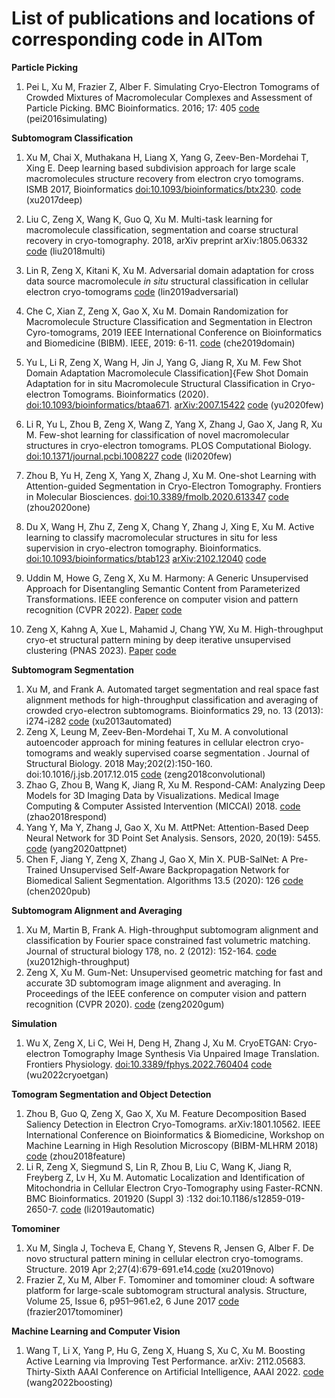 # List of publications and locations of corresponding code in AITom

**Particle Picking**

1. Pei L, Xu M, Frazier Z, Alber F. Simulating Cryo-Electron Tomograms of Crowded Mixtures of Macromolecular Complexes and Assessment of Particle Picking. BMC Bioinformatics. 2016; 17: 405 [code](https://github.com/xulabs/aitom/tree/master/aitom/simulation/tomogram/single_bounding_sphere) (pei2016simulating)

**Subtomogram Classification**

1. Xu M, Chai X, Muthakana H, Liang X, Yang G, Zeev-Ben-Mordehai T, Xing E. Deep learning based subdivision approach for large scale macromolecules structure recovery from electron cryo tomograms.  ISMB 2017, Bioinformatics [doi:10.1093/bioinformatics/btx230](http://dx.doi.org/10.1093/bioinformatics/btx230). [code](https://github.com/xulabs/aitom/blob/master/aitom/classify/deep/supervised/cnn/subdivide.py) (xu2017deep)
2. Liu C, Zeng X, Wang K, Guo Q, Xu M. Multi-task learning for macromolecule classification, segmentation and coarse structural recovery in cryo-tomography. 2018, arXiv preprint arXiv:1805.06332 [code](https://github.com/xulabs/aitom/tree/master/aitom/classify/deep/supervised/cnn/mult_task) (liu2018multi)
3. Lin R, Zeng X, Kitani K, Xu M. Adversarial domain adaptation for cross data source macromolecule *in situ* structural classification in cellular electron cryo-tomograms [code](https://github.com/xulabs/aitom/tree/master/aitom/classify/deep/supervised/cnn/domain_adaptation_adversarial) (lin2019adversarial)
4. Che C, Xian Z, Zeng X, Gao X, Xu M. Domain Randomization for Macromolecule Structure Classification and Segmentation in Electron Cyro-tomograms, 2019 IEEE International Conference on Bioinformatics and Biomedicine (BIBM). IEEE, 2019: 6-11. [code](https://github.com/xulabs/aitom/tree/master/aitom/classify/deep/supervised/cnn/domain_randomization) (che2019domain)
5. Yu L, Li R, Zeng X, Wang H, Jin J, Yang G, Jiang R, Xu M. Few Shot Domain Adaptation Macromolecule Classification]{Few Shot Domain Adaptation for in situ Macromolecule Structural Classification in Cryo-electron Tomograms. Bioinformatics (2020). [doi:10.1093/bioinformatics/btaa671](https://doi.org/10.1093/bioinformatics/btaa671). [arXiv:2007.15422](https://arxiv.org/abs/2007.15422) [code](https://github.com/xulabs/aitom/tree/master/aitom/classify/deep/supervised/cnn/few_shot/domain_adaptation) (yu2020few)
6. Li R, Yu L, Zhou B, Zeng X, Wang Z, Yang X, Zhang J, Gao X, Jang R, Xu M. Few-shot learning for classification of novel macromolecular structures in cryo-electron tomograms. PLOS Computational Biology. [doi:10.1371/journal.pcbi.1008227](https://doi.org/10.1371/journal.pcbi.1008227) [code](https://github.com/xulabs/aitom/tree/master/aitom/classify/deep/supervised/cnn/few_shot/protonet) (li2020few)
7. Zhou B, Yu H, Zeng X, Yang X, Zhang J, Xu M. One-shot Learning with Attention-guided Segmentation in Cryo-Electron Tomography. Frontiers in Molecular Biosciences. [doi:10.3389/fmolb.2020.613347](https://doi.org/10.3389/fmolb.2020.613347) [code](https://github.com/xulabs/aitom/tree/master/aitom/classify/deep/supervised/cnn/one_shot) (zhou2020one)
8. Du X, Wang H, Zhu Z, Zeng X, Chang Y, Zhang J, Xing E, Xu M. Active learning to classify macromolecular structures in situ for less supervision in cryo-electron tomography. Bioinformatics. [doi:10.1093/bioinformatics/btab123](https://doi.org/10.1093/bioinformatics/btab123) [arXiv:2102.12040](https://arxiv.org/abs/2102.12040) [code](https://github.com/xulabs/aitom/tree/master/aitom/classify/deep/supervised/cnn/active/hal) 
9. Uddin M, Howe G, Zeng X, Xu M. Harmony: A Generic Unsupervised Approach for Disentangling Semantic Content from Parameterized Transformations. IEEE conference on computer vision and pattern recognition (CVPR 2022). [Paper](https://openaccess.thecvf.com/content/CVPR2022/papers/Uddin_Harmony_A_Generic_Unsupervised_Approach_for_Disentangling_Semantic_Content_From_CVPR_2022_paper.pdf) [code](https://github.com/xulabs/aitom/tree/master/aitom/classify/deep/unsupervised/disentangled_representation/harmony) 

10. Zeng X, Kahng A, Xue L, Mahamid J, Chang YW, Xu M. High-throughput cryo-et structural pattern mining by deep iterative unsupervised clustering (PNAS 2023). [Paper](https://www.biorxiv.org/content/10.1101/2021.05.16.444381v1) [code](https://github.com/xulabs/aitom/tree/master/aitom/classify/deep/unsupervised/disca) 

**Subtomogram Segmentation**

1. Xu M, and Frank A. Automated target segmentation and real space fast alignment methods for high-throughput classification and averaging of crowded cryo-electron subtomograms. Bioinformatics 29, no. 13 (2013): i274-i282 [code](https://github.com/xulabs/aitom/tree/master/aitom/segmentation) (xu2013automated)
2. Zeng X, Leung M, Zeev-Ben-Mordehai T, Xu M. A convolutional autoencoder approach for mining features in cellular electron cryo-tomograms and weakly supervised coarse segmentation . Journal of Structural Biology. 2018 May;202(2):150-160. doi:10.1016/j.jsb.2017.12.015 [code](https://github.com/xulabs/projects/tree/master/autoencoder) (zeng2018convolutional)
3. Zhao G, Zhou B, Wang K, Jiang R, Xu M. Respond-CAM: Analyzing Deep Models for 3D Imaging Data by Visualizations. Medical Image Computing & Computer Assisted Intervention (MICCAI) 2018. [code]() (zhao2018respond)
4. Yang Y, Ma Y, Zhang J, Gao X, Xu M. AttPNet: Attention-Based Deep Neural Network for 3D Point Set Analysis. Sensors, 2020, 20(19): 5455. [code](https://github.com/xulabs/aitom/tree/master/aitom/segmentation/point_cloud/deep/attpnet) (yang2020attpnet)
5. Chen F, Jiang Y, Zeng X, Zhang J, Gao X, Min X. PUB-SalNet: A Pre-Trained Unsupervised Self-Aware Backpropagation Network for Biomedical Salient Segmentation. Algorithms 13.5 (2020): 126 [code](https://github.com/xulabs/aitom/tree/master/aitom/segmentation/saliency/deep/unsupervised/pub_salnet) (chen2020pub)

**Subtomogram Alignment and Averaging**

1. Xu M, Martin B, Frank A. High-throughput subtomogram alignment and classification by Fourier space constrained fast volumetric matching. Journal of structural biology 178, no. 2 (2012): 152-164. [code](https://github.com/xulabs/aitom/tree/master/aitom/align/fast) (xu2012high-throughput)
2. Zeng X, Xu M. Gum-Net: Unsupervised geometric matching for fast and accurate 3D subtomogram image alignment and averaging. In Proceedings of the IEEE conference on computer vision and pattern recognition (CVPR 2020). [code](https://github.com/xulabs/aitom/tree/master/aitom/align/deep/gum) (zeng2020gum)

**Simulation**
1. Wu X, Zeng X, Li C, Wei H, Deng H, Zhang J, Xu M. CryoETGAN: Cryo-electron Tomography Image Synthesis Via Unpaired Image Translation. Frontiers Physiology. [doi:10.3389/fphys.2022.760404](https://doi.org/10.3389/fphys.2022.760404) [code](https://github.com/xulabs/aitom/tree/master/aitom/simulation/subtomogram/deep/cryoetgan) (wu2022cryoetgan)

**Tomogram Segmentation and Object Detection**
1. Zhou B, Guo Q, Zeng X, Gao X, Xu M. Feature Decomposition Based Saliency Detection in Electron Cryo-Tomograms. arXiv:1801.10562. IEEE International Conference on Bioinformatics & Biomedicine, Workshop on Machine Learning in High Resolution Microscopy (BIBM-MLHRM 2018) [code](https://github.com/xulabs/aitom/tree/master/aitom/segmentation/saliency/feature_decomposition) (zhou2018feature)
2. Li R, Zeng X, Siegmund S, Lin R, Zhou B, Liu C, Wang K, Jiang R, Freyberg Z, Lv H, Xu M. Automatic Localization and Identification of Mitochondria in Cellular Electron Cryo-Tomography using Faster-RCNN. BMC Bioinformatics. 201920 (Suppl 3) :132 doi:10.1186/s12859-019-2650-7. [code](https://github.com/xulabs/aitom/tree/master/aitom/segmentation/detection/organelle/frcnn) (li2019automatic)

**Tomominer**

1. Xu M, Singla J, Tocheva E, Chang Y, Stevens R, Jensen G, Alber F.  De novo structural pattern mining in cellular electron cryo-tomograms.  Structure. 2019 Apr 2;27(4):679-691.e14.[code](https://github.com/xulabs/aitom/tree/master/aitom/tomominer) (xu2019novo)
2. Frazier Z, Xu M, Alber F. Tomominer and tomominer cloud: A software platform for large-scale subtomogram structural analysis. Structure, Volume 25, Issue 6, p951–961.e2, 6 June 2017  [code](https://github.com/xulabs/aitom/tree/master/aitom/tomominer) (frazier2017tomominer)

**Machine Learning and Computer Vision**

1. Wang T, Li X, Yang P, Hu G, Zeng X, Huang S, Xu C, Xu M. Boosting Active Learning via Improving Test Performance. arXiv: 2112.05683. Thirty-Sixth AAAI Conference on Artificial Intelligence, AAAI 2022. [code](https://github.com/xulabs/aitom/tree/master/aitom/ml/active_learning/al_gradnorm) (wang2022boosting)


